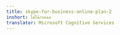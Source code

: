 ```yaml
---
title: skype-for-business-online-plan-2
inshort: ไม่ได้กำหนด
translator: Microsoft Cognitive Services
---
```





